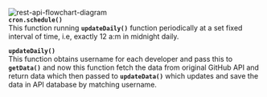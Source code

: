![rest-api-flowchart-diagram](https://github.com/vsasvipul0605/havoc-v2-rest-api/blob/implement-readme/docs/images/block-diagram.png)
<br>
**`cron.schedule()`**
<br>
This function running **`updateDaily()`** function periodically at a set fixed interval of time, i.e, exactly 12 a:m in midnight daily.

**`updateDaily()`**
<br>
This function obtains username for each developer and pass this to **`getData()`** and now this function fetch the data from original GitHub API and return data which then passed to **`updateData()`**  which updates and  save the data in API database by matching username.
